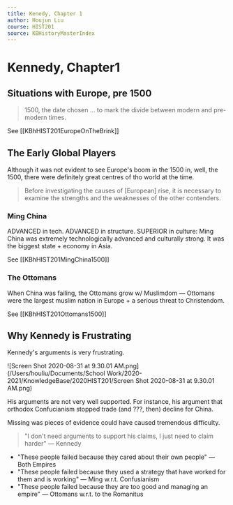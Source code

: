 ```yaml
---
title: Kenedy, Chapter 1
author: Houjun Liu
course: HIST201
source: KBHistoryMasterIndex
---
```


# Kennedy, Chapter1 

## Situations with Europe, pre 1500
> 1500, the date chosen … to mark the divide between modern and pre-modern times.

See [[KBhHIST201EuropeOnTheBrink]]
   
## The Early Global Players
Although it was not evident to see Europe's boom in the 1500 in, well, the 1500, there were definitely great centres of tho world at the time.

> Before investigating the causes of [European] rise, it is necessary to examine the strengths and the weaknesses of the other contenders.

### Ming China

ADVANCED in tech. ADVANCED in structure. SUPERIOR in culture: Ming China was extremely technologically advanced and culturally strong. It was the biggest state + economy in Asia.

See [[KBhHIST201MingChina1500]]

### The Ottomans

 When China was failing, the Ottomans grow w/ Muslimdom — Ottomans were the largest muslim nation in Europe + a serious threat to Christendom.
 
See [[KBhHIST201Ottomans1500]] 

## Why Kennedy is Frustrating
Kennedy's arguments is very frustrating.

![Screen Shot 2020-08-31 at 9.30.01 AM.png](/Users/houliu/Documents/School Work/2020-2021/KnowledgeBase/2020HIST201/Screen Shot 2020-08-31 at 9.30.01 AM.png)

His arguments are not very well supported. For instance, his argument that orthodox Confucianism stopped trade (and ???, then) decline for China. 

Missing was pieces of evidence could have caused tremendous difficulty.

> "I don't need arguments to support his claims, I just need to claim harder" — Kennedy

* "These people failed because they cared about their own people" — Both Empires
* "These people failed because they used a strategy that have worked for them and is working" — Ming w.r.t. Confusianism
* "These people failed because they are too good and managing an empire" — Ottomans w.r.t. to the Romanitus